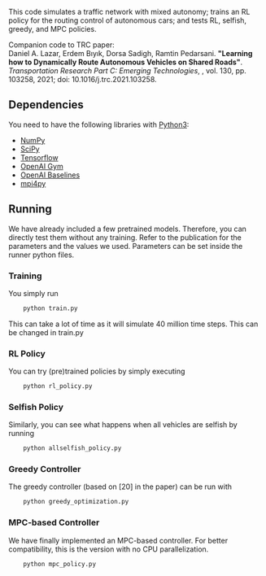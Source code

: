 This code simulates a traffic network with mixed autonomy; trains an RL policy for the routing control of autonomous cars; and tests RL, selfish, greedy, and MPC policies.

Companion code to TRC paper:  
Daniel A. Lazar, Erdem Bıyık, Dorsa Sadigh, Ramtin Pedarsani. **"Learning how to Dynamically Route Autonomous Vehicles on Shared Roads"**. *Transportation Research Part C: Emerging Technologies*, , vol. 130, pp. 103258, 2021; doi: 10.1016/j.trc.2021.103258.

## Dependencies
You need to have the following libraries with [Python3](http://www.python.org/downloads):
- [NumPy](https://www.numpy.org/)
- [SciPy](https://www.scipy.org/)
- [Tensorflow](https://www.tensorflow.org/)
- [OpenAI Gym](https://gym.openai.com)
- [OpenAI Baselines](https://github.com/openai/baselines)
- [mpi4py](https://mpi4py.readthedocs.io/en/stable/)


## Running
We have already included a few pretrained models. Therefore, you can directly test them without any training.
Refer to the publication for the parameters and the values we used.
Parameters can be set inside the runner python files.

### Training
You simply run
```python
	python train.py
```
This can take a lot of time as it will simulate 40 million time steps. This can be changed in train.py

### RL Policy
You can try (pre)trained policies by simply executing
```python
	python rl_policy.py
```

### Selfish Policy
Similarly, you can see what happens when all vehicles are selfish by running
```python
	python allselfish_policy.py
```

### Greedy Controller
The greedy controller (based on \[20\] in the paper) can be run with
```python
	python greedy_optimization.py
```

### MPC-based Controller
We have finally implemented an MPC-based controller. For better compatibility, this is the version with no CPU parallelization.
```python
	python mpc_policy.py
```